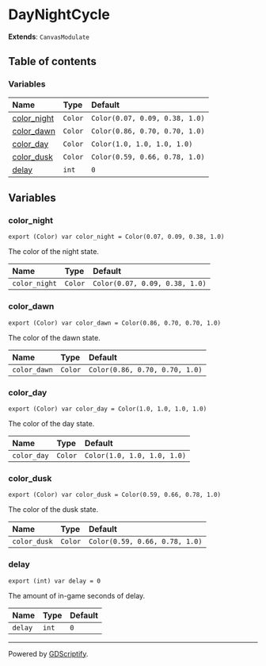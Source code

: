 # DayNightCycle

**Extends**: `CanvasModulate`

## Table of contents

### Variables

|Name|Type|Default|
|:-|:-|:-|
|[color_night](#color_night)|`Color`|`Color(0.07, 0.09, 0.38, 1.0)`|
|[color_dawn](#color_dawn)|`Color`|`Color(0.86, 0.70, 0.70, 1.0)`|
|[color_day](#color_day)|`Color`|`Color(1.0, 1.0, 1.0, 1.0)`|
|[color_dusk](#color_dusk)|`Color`|`Color(0.59, 0.66, 0.78, 1.0)`|
|[delay](#delay)|`int`|`0`|

## Variables

### color_night

```gdscript
export (Color) var color_night = Color(0.07, 0.09, 0.38, 1.0)
```

The color of the night state.

|Name|Type|Default|
|:-|:-|:-|
|`color_night`|`Color`|`Color(0.07, 0.09, 0.38, 1.0)`|

### color_dawn

```gdscript
export (Color) var color_dawn = Color(0.86, 0.70, 0.70, 1.0)
```

The color of the dawn state.

|Name|Type|Default|
|:-|:-|:-|
|`color_dawn`|`Color`|`Color(0.86, 0.70, 0.70, 1.0)`|

### color_day

```gdscript
export (Color) var color_day = Color(1.0, 1.0, 1.0, 1.0)
```

The color of the day state.

|Name|Type|Default|
|:-|:-|:-|
|`color_day`|`Color`|`Color(1.0, 1.0, 1.0, 1.0)`|

### color_dusk

```gdscript
export (Color) var color_dusk = Color(0.59, 0.66, 0.78, 1.0)
```

The color of the dusk state.

|Name|Type|Default|
|:-|:-|:-|
|`color_dusk`|`Color`|`Color(0.59, 0.66, 0.78, 1.0)`|

### delay

```gdscript
export (int) var delay = 0
```

The amount of in-game seconds of delay.

|Name|Type|Default|
|:-|:-|:-|
|`delay`|`int`|`0`|

---

Powered by [GDScriptify](https://github.com/hiulit/GDScriptify).
